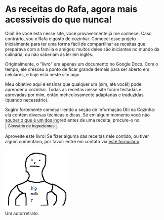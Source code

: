 # As receitas do Rafa, agora mais acessíveis do que nunca!

Oioi! Se você está nesse site, você provavelmente já me conhece. Caso contrário, sou o Rafa e gosto de cozinhar. Comecei esse projeto inicialmente para ter uma forma fácil de compartilhar as receitas que preparava com a família e amigos: muitos deles são iniciantes no mundo da culinária, ou não saberiam as ler em inglês. 

Originalmente, o "livro" era apenas um documento no Google Docs. Com o tempo, ele cresceu a ponto de ficar grande demais para ser aberto em celulares, e hoje está neste site aqui. 

Meu objetivo aqui é ensinar que qualquer um (sim, até você!) pode aprender a cozinhar. Todas as receitas nesse site foram testadas e aprovadas por mim, então meticulosamente adaptadas e traduzidas (quando necessário). 

Sugiro fortemente começar lendo a seção de Informação Útil na Cozinha: ela contém diversas técnicas e dicas. Se em algum momento você não souber o que é um dos ingredientes de uma receita, procure-o no <button onclick="currentRecipe = 'Guia/Glossário de ingredientes'; top.selectOption(currentRecipe.split('/')); top.window.history.pushState(null, '', '?' + currentRecipe); top.updatePage()">Glossário de Ingredientes</button>.

Aproveite este livro! Se fizer alguma das receitas nele contido, ou tiver algum comentário, por favor: entre em contato via <a href="https://docs.google.com/forms/d/e/1FAIpQLSe-Eocxt3MAtjxbUgnnLa4fTL0rin9BTnBu7qbnhIEryQT0Gg/viewform?usp=dialog" target="_blank">este formulário</a>.

<div class="self-portrait">
    <img src="/assets/img/portrait0.png">
    <p>Um autorretrato.</p>
</div>